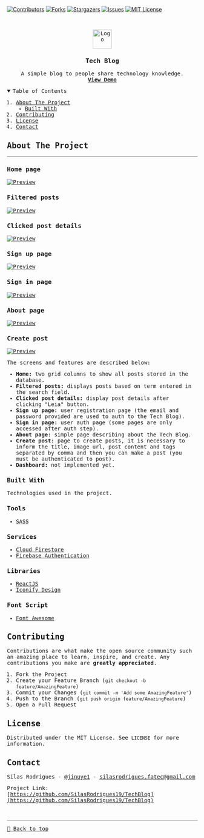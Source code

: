 [![Contributors][contributors-shield]][contributors-url]
[![Forks][forks-shield]][forks-url]
[![Stargazers][stars-shield]][stars-url]
[![Issues][issues-shield]][issues-url]
[![MIT License][license-shield]][license-url]

<!-- PROJECT LOGO -->
<br />
<samp>
<p align="center">
  <a href="https://miniblogreact.vercel.app/">
    <img src="./public/logo.svg" alt="Logo" width="50">
  </a>

  <h3 align="center">Tech Blog</h3>

  <p align="center">
    A simple blog to people share technology knowledge.
    <br />
    <a href="https://miniblogreact.vercel.app/"><strong>View Demo</strong></a>
    <br />
  </p>
</p>

<!-- TABLE OF CONTENTS -->
<details open="open">
  <summary>Table of Contents</summary>
  <ol>
    <li>
      <a href="#about-the-project">About The Project</a>
      <ul>
        <li><a href="#built-with">Built With</a></li>
      </ul>
    </li>
    <li><a href="#contributing">Contributing</a></li>
    <li><a href="#license">License</a></li>
    <li><a href="#contact">Contact</a></li>
  </ol>
</details>

<!-- ABOUT THE PROJECT -->

## About The Project

<hr>

### Home page

[![Preview][product-screenshot]](https://miniblogreact.vercel.app/)

### Filtered posts

[![Preview][product-screenshot2]](https://miniblogreact.vercel.app/)

### Clicked post details

[![Preview][product-screenshot3]](https://miniblogreact.vercel.app/)

### Sign up page

[![Preview][product-screenshot4]](https://miniblogreact.vercel.app/)

### Sign in page

[![Preview][product-screenshot5]](https://miniblogreact.vercel.app/)

### About page

[![Preview][product-screenshot6]](https://miniblogreact.vercel.app/)

### Create post

[![Preview][product-screenshot7]](https://miniblogreact.vercel.app/)

The screens and features are described below:

- **Home:** two grid columns to show all posts stored in the database.
- **Filtered posts:** displays posts based on term entered in the search field.
- **Clicked post details:** display post details after clicking "Leia" button.
- **Sign up page:** user registration page (the email and password provided are used to auth to the Tech Blog).
- **Sign in page:** user auth page (some pages are only accessed after auth step).
- **About page:** simple page describing about the Tech Blog.
- **Create post:** page to create posts, it is necessary to inform the title, image url, post content and tags separated by comma and then you can make a post (you must be authenticated to post).
- **Dashboard:** not implemented yet.

### Built With

Technologies used in the project.

### Tools

- [SASS](https://sass-lang.com/)

### Services

- [Cloud Firestore](https://firebase.google.com/products/firestore)
- [Firebase Authentication](https://firebase.google.com/products/auth)

### Libraries

- [ReactJS](https://reactjs.org/)
- [Iconify Design](https://iconify.design/)

### Font Script

- [Font Awesome](https://fontawesome.com)

<!-- CONTRIBUTING -->

## Contributing

Contributions are what make the open source community such an amazing place to learn, inspire, and create. Any contributions you make are **greatly appreciated**.

1. Fork the Project
2. Create your Feature Branch (`git checkout -b feature/AmazingFeature`)
3. Commit your Changes (`git commit -m 'Add some AmazingFeature'`)
4. Push to the Branch (`git push origin feature/AmazingFeature`)
5. Open a Pull Request

<!-- LICENSE -->

## License

Distributed under the MIT License. See `LICENSE` for more information.

<!-- CONTACT -->

## Contact

Silas Rodrigues - [@jinuye1](https://twitter.com/jinuye1) - silasrodrigues.fatec@gmail.com

Project Link: [https://github.com/SilasRodrigues19/TechBlog](https://github.com/SilasRodrigues19/TechBlog) <br>

<!-- MARKDOWN LINKS & IMAGES -->
<!-- https://www.markdownguide.org/basic-syntax/#reference-style-links -->

[contributors-shield]: https://img.shields.io/github/contributors/SilasRodrigues19/TechBlog.svg?style=for-the-badge
[contributors-url]: https://github.com/SilasRodrigues19/TechBlog/graphs/contributors
[forks-shield]: https://img.shields.io/github/forks/SilasRodrigues19/TechBlog.svg?style=for-the-badge
[forks-url]: https://github.com/SilasRodrigues19/TechBlog/network/members
[stars-shield]: https://img.shields.io/github/stars/SilasRodrigues19/TechBlog.svg?style=for-the-badge
[stars-url]: https://github.com/SilasRodrigues19/TechBlog/stargazers
[issues-shield]: https://img.shields.io/github/issues/SilasRodrigues19/TechBlog.svg?style=for-the-badge
[issues-url]: https://github.com/SilasRodrigues19/TechBlog/issues
[license-shield]: https://img.shields.io/github/license/SilasRodrigues19/TechBlog.svg?style=for-the-badge
[license-url]: https://github.com/SilasRodrigues19/TechBlog/blob/master/LICENSE
[product-screenshot]: ./public/preview.png
[product-screenshot2]: ./public/preview2.png
[product-screenshot3]: ./public/preview3.png
[product-screenshot4]: ./public/preview4.png
[product-screenshot5]: ./public/preview5.png
[product-screenshot6]: ./public/preview6.png
[product-screenshot7]: ./public/preview7.png
[license-url]: https://github.com/SilasRodrigues19/TechBlog/blob/master/LICENSE

<br><hr>
[🔼 Back to top](#TechBlog)

